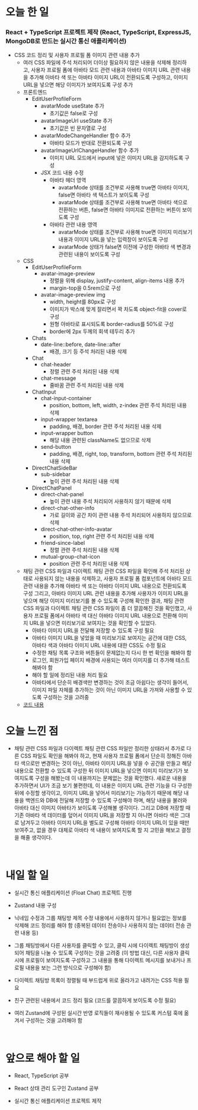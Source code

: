 # 오늘 한 일

### React + TypeScript 프로젝트 제작 (React, TypeScript, ExpressJS, MongoDB로 만드는 실시간 통신 애플리케이션)

- CSS 코드 정리 및 사용자 프로필 폼 이미지 관련 내용 추가
  - 여러 CSS 파일에 주석 처리되어 더이상 필요하지 않은 내용을 삭제해 정리하고, 사용자 프로필 폼에 아바타 모드 관련 내용과 아바타 이미지 URL 관련 내용을 추가해 아바타 색 또는 아바타 이미지 URL이 전환되도록 구성하고, 이미지 URL을 넣으면 해당 이미지가 보여지도록 구성 추가
  - 프론트엔드
    - EditUserProfileForm
      - avatarMode useState 추가
        - 초기값은 false로 구성
      - avatarImageUrl useState 추가
        - 초기값은 빈 문자열로 구성
      - avatarModeChangeHandler 함수 추가
        - 아바타 모드가 반대로 전환되도록 구성
      - avatarImageUrlChangeHandler 함수 추가
        - 이미지 URL 모드에서 input에 넣은 이미지 URL을 감지하도록 구성
      - JSX 코드 내용 수정
        - 아바타 헤더 영역
          - avatarMode 상태를 조건부로 사용해 true면 아바타 이미지, false면 아바타 색 텍스트가 보이도록 구성
          - avatarMode 상태를 조건부로 사용해 true면 아바타 색으로 전환하는 버튼, false면 아바타 이미지로 전환하는 버튼이 보이도록 구성
        - 아바타 관련 내용 영역
          - avatarMode 상태를 조건부로 사용해 true면 이미지 미리보기 내용과 이미지 URL을 넣는 입력창이 보이도록 구성
          - avatarMode 상태가 false면 이전에 구성한 아바타 색 변경과 관련된 내용이 보이도록 구성
  - CSS
    - EditUserProfileForm
      - avatar-image-preview
        - 정렬을 위해 display, justify-content, align-items 내용 추가
        - margin-top을 0.5rem으로 구성
      - avatar-image-preview img
        - width, height를 80px로 구성
        - 이미지가 박스에 맞게 잘리면서 꽉 차도록 object-fit을 cover로 구성
        - 원형 아바타로 표시되도록 border-radius를 50%로 구성
        - border에 2px 두께의 회색 테두리 추가
    - Chats
      - date-line::before, date-line::after
        - 배경, 크기 등 주석 처리된 내용 삭제
    - Chat
      - chat-header
        - 정렬 관련 주석 처리된 내용 삭제
      - chat-message
        - 줄바꿈 관련 주석 처리된 내용 삭제
    - ChatInput
      - chat-input-container
        - position, bottom, left, width, z-index 관련 주석 처리된 내용 삭제
      - input-wrapper textarea
        - padding, 배경, border 관련 주석 처리된 내용 삭제
      - input-wrapper button
        - 해당 내용 관련된 className도 없으므로 삭제
      - send-button
        - padding, 배경, right, top, transform, bottom 관련 주석 처리된 내용 삭제
    - DirectChatSideBar
      - sub-sidebar
        - 높이 관련 주석 처리된 내용 삭제
    - DirectChatPanel
      - direct-chat-panel
        - 높이 관련 내용 주석 처리되어 사용하지 않기 때문에 삭제
      - direct-chat-other-info
        - 가로 길이와 공간 차이 관련 내용 주석 처리되어 사용하지 않으므로 삭제
      - direct-chat-other-info-avatar
        - position, top, right 관련 주석 처리된 내용 삭제
      - friend-since-label
        - 정렬 관련 주석 처리된 내용 삭제
      - mutual-group-chat-icon
        - position 관련 주석 처리된 내용 삭제
  - 채팅 관련 CSS 파일과 다이렉트 채팅 관련 CSS 파일을 확인해 주석 처리된 상태로 사용되지 않는 내용을 삭제하고, 사용자 프로필 폼 컴포넌트에 아바타 모드 관련 내용을 추가해 아바타 색 또는 아바타 이미지 URL 내용으로 전환되도록 구성 그리고, 아바타 이미지 URL 관련 내용을 추가해 사용자가 이미지 URL을 넣으며 해당 이미지 미리보기를 볼 수 있도록 구성해 확인한 결과, 채팅 관련 CSS 파일과 다이렉트 채팅 관련 CSS 파일이 좀 더 깔끔해진 것을 확인했고, 사용자 프로필 폼에서 아바타 색 대신 아바타 이미지 URL 내용으로 전환해 이미지 URL을 넣으면 미리보기로 보여지는 것을 확인할 수 있었다.
    - 아바타 이미지 URL을 전달해 저장할 수 있도록 구성 필요
    - 아바타 이미지 URL을 넣었을 때 미리보기로 보여지는 공간에 대한 CSS, 아바타 색과 아바타 이미지 URL 내용에 대한 CSS도 수정 필요
    - 수정한 채팅 목록 구조와 버튼들이 문제없는지 다시 한 번 확인을 해봐야 함
    - 로그인, 회원가입 페이지 배경에 사용되는 여러 이미지를 더 추가해 테스트해봐야 함
    - 해야 할 일에 정리된 내용 처리 필요
    - 아바타에서 단순히 배경색만 변경하는 것이 조금 아쉽다는 생각이 들어서, 이미지 파일 자체를 추가하는 것이 아닌 이미지 URL을 가져와 사용할 수 있도록 구성하는 것을 고려중
  - [코드 내용](https://github.com/jeongsangtae/float-chat/commit/7800150224f385a0480c5e3759cb8fb12bf05198)

# 오늘 느낀 점

- 채팅 관련 CSS 파일과 다이렉트 채팅 관련 CSS 파일만 정리한 상태라서 추가로 다른 CSS 파일도 확인을 해봐야 하고, 현재 사용자 프로필 폼에서 단순히 정해진 아바타 색으로만 변경하는 것이 아닌, 아바타 이미지 URL을 넣을 수 공간을 만들고 해당 내용으로 전환할 수 있도록 구성한 뒤 이미지 URL을 넣으면 이미지 미리보기가 보여지도록 구성을 해봤는데 이 내용까지는 문제없는 것을 확인했다. 새로운 내용을 추가하면서 UI가 조금 보기 불편한데, 이 내용은 이미지 URL 관련 기능을 다 구성한 뒤에 수정할 생각이고, 이미지 URL을 넣어서 미리보기는 가능하기 때문에 해당 내용을 백엔드와 DB에 전달해 저장할 수 있도록 구성해야 하며, 해당 내용을 불러와 아바타 대신 이미지 아바타가 보이도록 구성해볼 생각이다. 그리고 DB에 저장할 때 기존 아바타 색 데이터를 덮어서 이미지 URL을 저장할 지 아니면 아바타 색은 그대로 남겨두고 아바타 이미지 URL을 별도로 구성해 아바타 이미지 URL이 있을 때만 보여주고, 없을 경우 대체로 아바타 색 내용이 보여지도록 할 지 고민을 해보고 결정을 해줄 생각이다.

<br />

# 내일 할 일

- 실시간 통신 애플리케이션 (Float Chat) 프로젝트 진행

- Zustand 내용 구성

- 닉네임 수정과 그룹 채팅방 제목 수정 내용에서 사용하지 않거나 필요없는 정보를 삭제해 코드 정리를 해야 함 (중복된 데이터 전송이나 사용하지 않는 데이터 전송 관련 내용 등)

- 그룹 채팅방에서 다른 사용자를 클릭할 수 있고, 클릭 시에 다이렉트 채팅방이 생성되어 채팅을 나눌 수 있도록 구성하는 것을 고려중 (이 방법 대신, 다른 사용자 클릭 시에 프로필이 보여지도록 구성하고 그 내용을 통해 다이렉트 메시지를 보내거나 프로필 내용을 보는 그런 방식으로 구성해야 함)

- 다이렉트 채팅방 목록이 정렬될 때 부드럽게 위로 올라가고 내려가는 CSS 적용 필요

- 친구 관련된 내용에서 코드 정리 필요 (코드를 깔끔하게 보이도록 수정 필요)

- 여러 Zustand에 구성된 실시간 반영 로직들이 재사용될 수 있도록 커스텀 훅에 옮겨서 구성하는 것을 고려해야 함

<br />

# 앞으로 해야 할 일

- React, TypeScript 공부

- React 상태 관리 도구인 Zustand 공부

- 실시간 통신 애플리케이션 프로젝트 제작
